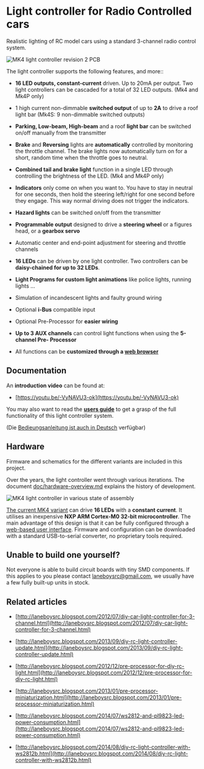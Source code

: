 # Light controller for Radio Controlled cars

Realistic lighting of RC model cars using a standard 3-channel radio control system.

![MK4 light controller revision 2 PCB](doc/mk4-mk4p-mk4s-for-frontpage.jpg)

The light controller supports the following features, and more::

- **16 LED outputs, constant-current** driven. Up to 20mA per output. Two light
controllers can be cascaded for a total of 32 LED outputs.
(Mk4 and Mk4P only)

- 1 high current non-dimmable **switched output** of up to **2A** to drive a roof light bar
(Mk4S: 9 non-dimmable switched outputs)

- **Parking, Low-beam, High-beam** and a roof **light bar** can be switched on/off manually from the transmitter

- **Brake** and **Reversing** lights are **automatically** controlled by monitoring the throttle channel. The brake lights now automatically turn on for a short, random time when the throttle goes to neutral.

- **Combined tail and brake light** function in a single LED through controlling the brightness of the LED. (Mk4 and Mk4P only)

- **Indicators** only come on when you want to. You have to stay in neutral for one seconds, then hold the steering left/right for one second before they engage. This way normal driving does not trigger the indicators.

- **Hazard lights** can be switched on/off from the transmitter

- **Programmable output** designed to drive a **steering wheel** or a figures head, or a
**gearbox servo**

- Automatic center and end-point adjustment for steering and throttle channels

- **16 LEDs** can be driven by one light controller. Two controllers can be **daisy-chained for up to 32 LEDs**.

- **Light Programs for custom light animations** like police lights, running lights ...

- Simulation of incandescent lights and faulty ground wiring

- Optional **i-Bus** compatible input

- Optional Pre-Processor for **easier wiring**

- **Up to 3 AUX channels** can control light functions when using the **5-channel Pre-
Processor**

- All functions can be **customized through a [web browser](https://laneboysrc.github.io/rc-light-controller/)**


## Documentation

An **introduction video** can be found at:

- [https://youtu.be/-VyNAVU3-ok](https://youtu.be/-VyNAVU3-ok)

You may also want to read the **[users guide](doc/light-controller-instructions-mk4.pdf)** to get a grasp of the full functionality of this light controller system.

(Die [Bedieungsanleitung ist auch in Deutsch](doc/light-controller-instructions-mk4-deutsch.pdf) verfügbar)

## Hardware

Firmware and schematics for the different variants are included in this project.

Over the years, the light controller went through various iterations. The document [doc/hardware-overview.md](doc/hardware-overview.md) explains the history of development.

![MK4 light controller in various state of assembly](doc/light-controller-mk4-tlc5940-lpc812.jpg)

[The current MK4 variant](mk4-tlc5940-lpc812/) can drive **16 LEDs** with a **constant current**. It utilises an inexpensive **NXP ARM Cortex-M0 32-bit microcontroller**.
The main advantage of this design is that it can be fully configured through a [web-based user interface](https://laneboysrc.github.io/rc-light-controller/). Firmware and configuration can be downloaded with a standard USB-to-serial converter, no proprietary tools required.



## Unable to build one yourself?

Not everyone is able to build circuit boards with tiny SMD components. If this applies to you please contact [laneboysrc@gmail.com](mailto:laneboysrc@gmail.com), we usually have a few fully built-up units in stock.


## Related articles

- [http://laneboysrc.blogspot.com/2012/07/diy-car-light-controller-for-3-channel.html](http://laneboysrc.blogspot.com/2012/07/diy-car-light-controller-for-3-channel.html)

- [http://laneboysrc.blogspot.com/2013/09/diy-rc-light-controller-update.html](http://laneboysrc.blogspot.com/2013/09/diy-rc-light-controller-update.html)

- [http://laneboysrc.blogspot.com/2012/12/pre-processor-for-diy-rc-light.html](http://laneboysrc.blogspot.com/2012/12/pre-processor-for-diy-rc-light.html)

- [http://laneboysrc.blogspot.com/2013/01/pre-processor-miniaturization.html](http://laneboysrc.blogspot.com/2013/01/pre-processor-miniaturization.html)

- [http://laneboysrc.blogspot.com/2014/07/ws2812-and-pl9823-led-power-consumption.html](http://laneboysrc.blogspot.com/2014/07/ws2812-and-pl9823-led-power-consumption.html)

- [http://laneboysrc.blogspot.com/2014/08/diy-rc-light-controller-with-ws2812b.html](http://laneboysrc.blogspot.com/2014/08/diy-rc-light-controller-with-ws2812b.html)
